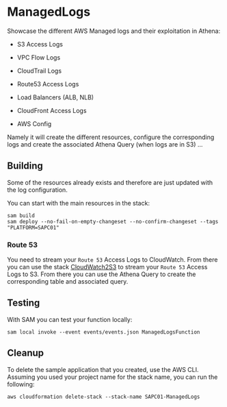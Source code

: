 # ManagedLogs

Showcase the different AWS Managed logs and their exploitation in Athena:

* S3 Access Logs
* VPC Flow Logs
* CloudTrail Logs
* Route53 Access Logs

* Load Balancers (ALB, NLB)
* CloudFront Access Logs
* AWS Config

Namely it will create the different resources, configure the corresponding logs and create the associated Athena Query (when logs are in S3) ...

## Building

Some of the resources already exists and therefore are just updated with the log configuration.

You can start with the main resources in the stack:

```shell
sam build 
sam deploy --no-fail-on-empty-changeset --no-confirm-changeset --tags "PLATFORM=SAPC01" 
``` 

### Route 53

You need to stream your `Route 53` Access Logs to CloudWatch. From there you can use the stack [CloudWatch2S3](https://raw.githubusercontent.com/CloudSnorkel/CloudWatch2S3/master/CloudWatch2S3.template) to stream your `Route 53` Access Logs to S3. From there you can use the Athena Query to create the corresponding table and associated query.

## Testing

With SAM you can test your function locally:

```shell
sam local invoke --event events/events.json ManagedLogsFunction
```

## Cleanup

To delete the sample application that you created, use the AWS CLI. Assuming you used your project name for the stack name, you can run the following:

```shell
aws cloudformation delete-stack --stack-name SAPC01-ManagedLogs
```
